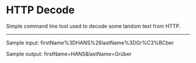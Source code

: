 # HTTP Decode
Simple command line tool used to decode some landom text from HTTP.

-----
Sample input: firstName%3DHANS%26lastName%3DGr%C3%BCber

Sample output: firstName=HANS&lastName=Grüber
